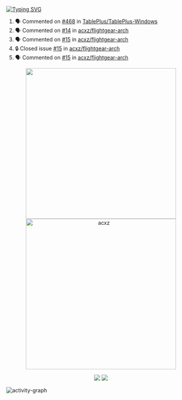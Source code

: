 [![Typing SVG](https://readme-typing-svg.herokuapp.com?size=16&color=AFFFA3&multiline=true&height=75&lines=contributing+to+robotics%2Fae%2Fml%2Fgpu;packaging+it+for+archlinux;ricer)](https://git.io/typing-svg)

<!--START_SECTION:activity-->
1. 🗣 Commented on [#468](https://github.com/TablePlus/TablePlus-Windows/issues/468#issuecomment-1913177969) in [TablePlus/TablePlus-Windows](https://github.com/TablePlus/TablePlus-Windows)
2. 🗣 Commented on [#14](https://github.com/acxz/flightgear-arch/issues/14#issuecomment-1905106568) in [acxz/flightgear-arch](https://github.com/acxz/flightgear-arch)
3. 🗣 Commented on [#15](https://github.com/acxz/flightgear-arch/issues/15#issuecomment-1905106059) in [acxz/flightgear-arch](https://github.com/acxz/flightgear-arch)
4. 🔒 Closed issue [#15](https://github.com/acxz/flightgear-arch/issues/15) in [acxz/flightgear-arch](https://github.com/acxz/flightgear-arch)
5. 🗣 Commented on [#15](https://github.com/acxz/flightgear-arch/issues/15#issuecomment-1905105507) in [acxz/flightgear-arch](https://github.com/acxz/flightgear-arch)
<!--END_SECTION:activity-->

<p align="center">
  <img width="400em" src=https://github-readme-stats.vercel.app/api?username=acxz&include_all_commits=true&show_icons=true />
  <img width="400em" src="https://github-readme-streak-stats.herokuapp.com/?user=acxz&" alt="acxz" />
</p>

<p align="center">
  <img src=https://github-readme-stats.vercel.app/api/top-langs/?username=acxz&layout=compact />
  <img src=https://github-profile-trophy.vercel.app/?username=acxz&row=2&column=4 />
</p>

![activity-graph](https://github-readme-activity-graph.vercel.app/graph?username=acxz&bg_color=053c4a&color=ffffff&line=76c533&point=8f2fe1&area=true&hide_border=true&hide_title=true)
